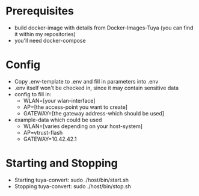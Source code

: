 # Prerequisites
- build docker-image with details from Docker-Images-Tuya (you can find it within my repositories)
- you'll need docker-compose

# Config
- Copy .env-template to .env and fill in parameters into .env
- .env itself won't be checked in, since it may contain sensitive data
- config to fill in:
  - WLAN=[your wlan-interface]
  - AP=[the access-point you want to create]
  - GATEWAY=[the gateway address-which should be used]
- example-data which could be used
  - WLAN=[varies depending on your host-system]
  - AP=vtrust-flash
  - GATEWAY=10.42.42.1

# Starting and Stopping
- Starting tuya-convert: sudo ./host/bin/start.sh
- Stopping tuya-convert: sudo ./host/bin/stop.sh

